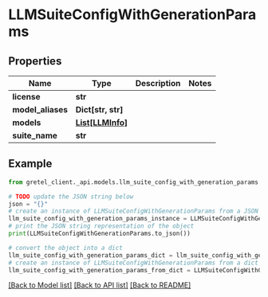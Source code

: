 # LLMSuiteConfigWithGenerationParams


## Properties

Name | Type | Description | Notes
------------ | ------------- | ------------- | -------------
**license** | **str** |  | 
**model_aliases** | **Dict[str, str]** |  | 
**models** | [**List[LLMInfo]**](LLMInfo.md) |  | 
**suite_name** | **str** |  | 

## Example

```python
from gretel_client._api.models.llm_suite_config_with_generation_params import LLMSuiteConfigWithGenerationParams

# TODO update the JSON string below
json = "{}"
# create an instance of LLMSuiteConfigWithGenerationParams from a JSON string
llm_suite_config_with_generation_params_instance = LLMSuiteConfigWithGenerationParams.from_json(json)
# print the JSON string representation of the object
print(LLMSuiteConfigWithGenerationParams.to_json())

# convert the object into a dict
llm_suite_config_with_generation_params_dict = llm_suite_config_with_generation_params_instance.to_dict()
# create an instance of LLMSuiteConfigWithGenerationParams from a dict
llm_suite_config_with_generation_params_from_dict = LLMSuiteConfigWithGenerationParams.from_dict(llm_suite_config_with_generation_params_dict)
```
[[Back to Model list]](../README.md#documentation-for-models) [[Back to API list]](../README.md#documentation-for-api-endpoints) [[Back to README]](../README.md)


